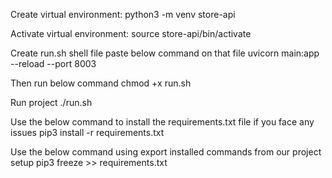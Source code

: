 Create virtual environment:
    python3 -m venv store-api

Activate virtual environment:
    source store-api/bin/activate

Create run.sh shell file
    paste below command on that file
    uvicorn main:app --reload --port 8003

Then run below command
    chmod +x run.sh 
    
Run project
   ./run.sh 

Use the below command to install the requirements.txt file if you face any issues
    pip3 install -r requirements.txt 

Use the below command using export installed commands from our project setup
    pip3 freeze >> requirements.txt
